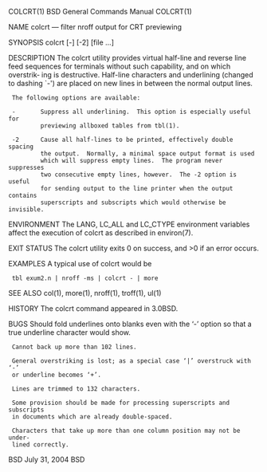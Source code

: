COLCRT(1)                BSD General Commands Manual                COLCRT(1)

NAME
     colcrt — filter nroff output for CRT previewing

SYNOPSIS
     colcrt [-] [-2] [file ...]

DESCRIPTION
     The colcrt utility provides virtual half-line and reverse line feed
     sequences for terminals without such capability, and on which overstrik‐
     ing is destructive.  Half-line characters and underlining (changed to
     dashing `-') are placed on new lines in between the normal output lines.

     The following options are available:

     -       Suppress all underlining.  This option is especially useful for
             previewing allboxed tables from tbl(1).

     -2      Cause all half-lines to be printed, effectively double spacing
             the output.  Normally, a minimal space output format is used
             which will suppress empty lines.  The program never suppresses
             two consecutive empty lines, however.  The -2 option is useful
             for sending output to the line printer when the output contains
             superscripts and subscripts which would otherwise be invisible.

ENVIRONMENT
     The LANG, LC_ALL and LC_CTYPE environment variables affect the execution
     of colcrt as described in environ(7).

EXIT STATUS
     The colcrt utility exits 0 on success, and >0 if an error occurs.

EXAMPLES
     A typical use of colcrt would be

     tbl exum2.n | nroff -ms | colcrt - | more

SEE ALSO
     col(1), more(1), nroff(1), troff(1), ul(1)

HISTORY
     The colcrt command appeared in 3.0BSD.

BUGS
     Should fold underlines onto blanks even with the ‘-’ option so that a
     true underline character would show.

     Cannot back up more than 102 lines.

     General overstriking is lost; as a special case ‘|’ overstruck with ‘-’
     or underline becomes ‘+’.

     Lines are trimmed to 132 characters.

     Some provision should be made for processing superscripts and subscripts
     in documents which are already double-spaced.

     Characters that take up more than one column position may not be under‐
     lined correctly.

BSD                             July 31, 2004                             BSD
